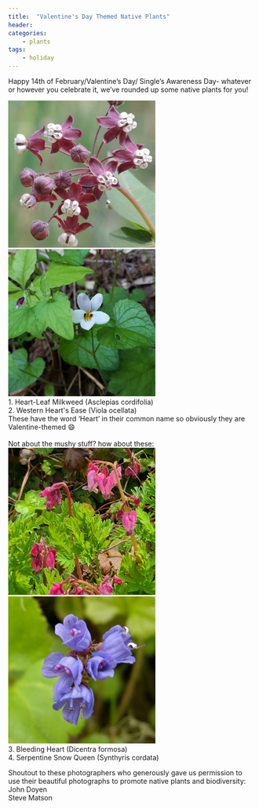 ```yaml
---
title:  "Valentine's Day Themed Native Plants"
header:
categories: 
    - plants
tags:
    - holiday
---
```

<p>
Happy 14th of February/Valentine’s Day/ Single’s Awareness Day- whatever or however you celebrate it, we’ve rounded up some native plants for you! 
</p>
<img src="/assets/images/plants/asclepias_cordifolia_lg.jpg" />
<img src="/assets/images/plants/viola_ocellata_lg.jpg" />
<br/>
1. Heart-Leaf Milkweed (Asclepias cordifolia)
<br/>
2. Western Heart's Ease (Viola ocellata)
<br/>
These have the word ‘Heart’ in their common name so obviously they are Valentine-themed 😄
<br/>
<br/>
Not about the mushy stuff? how about these:
<br/>
<img src="/assets/images/plants/dicentra_formosa_lg.jpg" />
<img src="/assets/images/plants/synthyris_cordata_lg.jpg" />
<br/>
3. Bleeding Heart (Dicentra formosa) 
<br/>
4. Serpentine Snow Queen (Synthyris cordata)
<p>
Shoutout to these photographers who generously gave us permission to use their beautiful photographs to promote native plants and biodiversity: 
<br/>John Doyen 
<br/>Steve Matson
</p>
